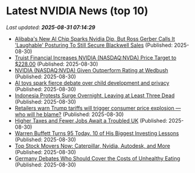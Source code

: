 # Latest NVIDIA News (top 10)
_Last updated: **2025-08-31 07:14:29**_

- [Alibaba's New AI Chip Sparks Nvidia Dip, But Ross Gerber Calls It 'Laughable' Posturing To Still Secure Blackwell Sales](https://biztoc.com/x/4bc06c2cd461b530) (Published: 2025-08-30)
- [Truist Financial Increases NVIDIA (NASDAQ:NVDA) Price Target to $228.00](https://www.etfdailynews.com/2025/08/30/truist-financial-increases-nvidia-nasdaqnvda-price-target-to-228-00/) (Published: 2025-08-30)
- [NVIDIA (NASDAQ:NVDA) Given Outperform Rating at Wedbush](https://www.etfdailynews.com/2025/08/30/nvidia-nasdaqnvda-given-outperform-rating-at-wedbush/) (Published: 2025-08-30)
- [AI toys spark fierce debate over child development and privacy](https://www.naturalnews.com/2025-08-30-ai-toys-spark-fierce-debate-child-development-privacy.html) (Published: 2025-08-30)
- [Indonesia Protests Surge Overnight, Leaving at Least Three Dead](https://biztoc.com/x/658cd3cdb03bafa7) (Published: 2025-08-30)
- [Retailers warn Trump tariffs will trigger consumer price explosion — who will he blame?](https://biztoc.com/x/c5dfc9e671ca5338) (Published: 2025-08-30)
- [Higher Taxes and Fewer Jobs Await a Troubled UK](https://biztoc.com/x/98b7f8bc1c9e2c78) (Published: 2025-08-30)
- [Warren Buffett Turns 95 Today. 10 of His Biggest Investing Lessons](https://biztoc.com/x/bcb960fd960ae9ad) (Published: 2025-08-30)
- [Top Stock Movers Now: Caterpillar, Nvidia, Autodesk, and More](https://biztoc.com/x/0054f0243ffb7f39) (Published: 2025-08-30)
- [Germany Debates Who Should Cover the Costs of Unhealthy Eating](https://biztoc.com/x/db3a4f913113e66e) (Published: 2025-08-30)
